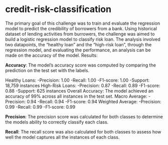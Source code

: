 # credit-risk-classification

The primary goal of this challenge was to train and evaluate the regression model to predict the credibility of borrowers from a bank. Using historical dataset of lending activities from burrowers, the challenge was aimed to build a logistic regression model to classify risk loan. The analysis involved two datapoints, the “healthy loan” and the “high-risk loan”, through the regression model, and evaluating the performance, an analysis can be made on the accuracy of the model.
Results:

**Accuracy**: The model’s accuracy score was computed by comparing the prediction on the test set with the labels.

Healthy Loans:
  -Precision: 1.00
  -Recall: 1.00
  -F1-score: 1.00
  -Support: 18,759 instances
High-Risk Loans:
  -Precision: 0.87
  -Recall: 0.89
  -F1-score: 0.88
  -Support: 625 instances
Overall Accuracy: The model achieved an accuracy of 99% across all instances in the test set.
Macro Average:
  -Precision: 0.94
  -Recall: 0.94
  -F1-score: 0.94
Weighted Average:
  -Precision: 0.99
  -Recall: 0.99
  -F1-score: 0.99

  
**Precision**: The precision score was calculated for both classes to determine the models ability to correctly classify each class.


**Recall**: The recall score was also calculated for both classes to assess how well the model captures all the instances of each class.
